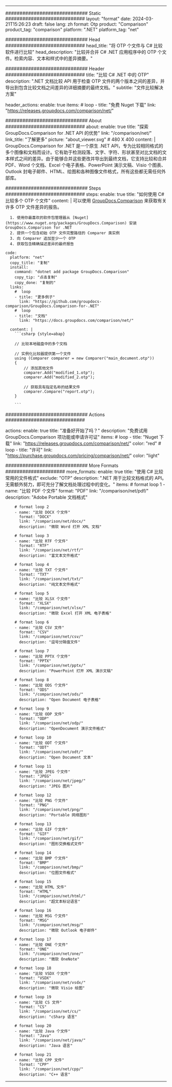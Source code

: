 
---
############################# Static ############################
layout: "format"
date:  2024-03-21T15:26:23
draft: false
lang: zh
format: Otp
product: "Comparison"
product_tag: "comparison"
platform: ".NET"
platform_tag: "net"

############################# Head ############################
head_title: "将 OTP 个文件与 C# 比较软件进行比较"
head_description: "比较并合并 C# .NET 应用程序中的 OTP 个文件。检索内容、文本和样式中的差异摘要。"

############################# Header ############################
title: "比较 C# .NET 中的 OTP" 
description: ".NET 文档比较 API 用于检查 OTP 文件的两个版本之间的差异，并导出到包含比较文档之间差异的详细摘要的最终文档。"
subtitle: "文件比较解决方案" 

header_actions:
  enable: true
  items:
    #  loop
    - title: "免费 Nuget 下载"
      link: "https://releases.groupdocs.com/comparison/net/"
      
############################# About ############################
about:
    enable: true
    title: "探索 GroupDocs.Comparison for .NET API 的优势"
    link: "/comparison/net/"
    link_title: "了解更多"
    picture: "about_viewer.svg" # 480 X 400
    content: |
       GroupDocs.Comparison for .NET 是一个原生 .NET API，专为比较相同格式的多个图像和文档而设计。它有助于检测段落、文字、字符、形状甚至对比文档的文本样式之间的差异。由于能够合并这些更改并导出到最终文档，它支持比较和合并 PDF、Word 个文档、Excel 个电子表格、PowerPoint 演示文稿、Visio 个图表、Outlook 封电子邮件、HTML、绘图和各种图像文件格式，所有这些都无需任何外部库。

############################# Steps ############################
steps:
    enable: true
    title: "如何使用 C# 比较多个 OTP 个文件"
    content: |
      可以使用 [GroupDocs.Comparison](https://products.groupdocs.com/comparison/net/) 来获取有关许多 OTP 文件差异的报告。
      
      1. 使用你最喜欢的软件包管理器从 [Nuget](https://www.nuget.org/packages/GroupDocs.Comparison) 安装 GroupDocs.Comparison for .NET
      2. 提供一个包含初始 OTP 文件完整路径的 Comparer 类实例
      3. 向 Comparer 追加至少一个 OTP
      4. 获取包含精确描述差异的最终报告
   
    code:
      platform: "net"
      copy_title: "复制"
      install:
        command: "dotnet add package GroupDocs.Comparison"
        copy_tip: "点击复制"
        copy_done: "复制的"
      links:
        #  loop
        - title: "更多例子"
          link: "https://github.com/groupdocs-comparison/GroupDocs.Comparison-for-.NET"
        #  loop
        - title: "文档"
          link: "https://docs.groupdocs.com/comparison/net/"
          
      content: |
        ```csharp {style=abap}

        // 比较本地磁盘中的多个文档

        // 实例化比较器提供第一个文件
        using (Comparer comparer = new Comparer("main_document.otp"))
        {
            // 添加其他文件
        	comparer.Add("modified_1.otp");
            comparer.Add("modified_2.otp");

            // 获取具有指定名称的结果文件
            comparer.Compare("report.otp"); 
        }
        
        ```            

############################# Actions ############################

actions:
  enable: true
  title: "准备好开始了吗？"
  description: "免费试用 GroupDocs.Comparison 项功能或申请许可证"
  items:
    #  loop
    - title: "Nuget 下载"
      link: "https://releases.groupdocs.com/comparison/net/"
      color: "red"
        #  loop
    - title: "许可"
      link: "https://purchase.groupdocs.com/pricing/comparison/net/"
      color: "light"


############################# More Formats #####################
more_formats:
    enable: true
    title: "使用 C# 比较常用的文件格式"
    exclude: "OTP"
    description: ".NET 用于比较文档格式的 API。无需额外努力，即可充分了解文档处理过程中的变化。"
    items: 
        # format loop 1
        - name: "比较 PDF 个文件"
          format: "PDF"
          link: "/comparison/net/pdf/"
          description: "Adobe Portable 文档格式"

        # format loop 2
        - name: "比较 DOCX 个文件"
          format: "DOCX"
          link: "/comparison/net/docx/"
          description: "微软 Word 打开 XML 文档"

        # format loop 3
        - name: "比较 RTF 个文件"
          format: "RTF"
          link: "/comparison/net/rtf/"
          description: "富文本文件格式"

        # format loop 4
        - name: "比较 TXT 个文件"
          format: "TXT"
          link: "/comparison/net/txt/"
          description: "纯文本文件格式"

        # format loop 5
        - name: "比较 XLSX 个文件"
          format: "XLSX"
          link: "/comparison/net/xlsx/"
          description: "微软 Excel 打开 XML 电子表格"

        # format loop 6
        - name: "比较 CSV 文件"
          format: "CSV"
          link: "/comparison/net/csv/"
          description: "逗号分隔值文件"

        # format loop 7
        - name: "比较 PPTX 个文件"
          format: "PPTX"
          link: "/comparison/net/pptx/"
          description: "PowerPoint 打开 XML 演示文稿"

        # format loop 8
        - name: "比较 ODS 个文件"
          format: "ODS"
          link: "/comparison/net/ods/"
          description: "Open Document 电子表格"

        # format loop 9
        - name: "比较 ODP 文件"
          format: "ODP"
          link: "/comparison/net/odp/"
          description: "OpenDocument 演示文件格式"

        # format loop 10
        - name: "比较 ODT 个文件"
          format: "ODT"
          link: "/comparison/net/odt/"
          description: "Open Document 文本"

        # format loop 11
        - name: "比较 JPEG 个文件"
          format: "JPEG"
          link: "/comparison/net/jpeg/"
          description: "JPEG 图片"

        # format loop 12
        - name: "比较 PNG 个文件"
          format: "PNG"
          link: "/comparison/net/png/"
          description: "Portable 网络图形"

        # format loop 13
        - name: "比较 GIF 个文件"
          format: "GIF"
          link: "/comparison/net/gif/"
          description: "图形交换格式文件"

        # format loop 14
        - name: "比较 BMP 个文件"
          format: "BMP"
          link: "/comparison/net/bmp/"
          description: "位图文件格式"

        # format loop 15
        - name: "比较 HTML 文件"
          format: "HTML"
          link: "/comparison/net/html/"
          description: "超文本标记语言"

        # format loop 16
        - name: "比较 MSG 个文件"
          format: "MSG"
          link: "/comparison/net/msg/"
          description: "微软 Outlook 电子邮件"

        # format loop 17
        - name: "比较 ONE 个文件"
          format: "ONE"
          link: "/comparison/net/one/"
          description: "微软 OneNote"

        # format loop 18
        - name: "比较 VSDX 个文件"
          format: "VSDX"
          link: "/comparison/net/vsdx/"
          description: "微软 Visio 绘图"

        # format loop 19
        - name: "比较 CS 文件"
          format: "CS"
          link: "/comparison/net/cs/"
          description: "cSharp 语言"

        # format loop 20
        - name: "比较 Java 个文件"
          format: "Java"
          link: "/comparison/net/java/"
          description: "Java 语言"
          
        # format loop 21
        - name: "比较 CPP 文件"
          format: "CPP"
          link: "/comparison/net/cpp/"
          description: "C++ 语言"
---